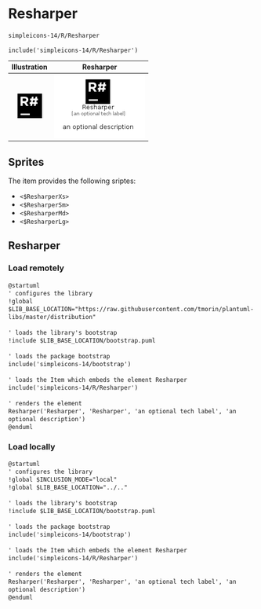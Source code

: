 # Resharper


```text
simpleicons-14/R/Resharper
```

```text
include('simpleicons-14/R/Resharper')
```



| Illustration | Resharper |
| :---: | :---: |
| ![illustration for Illustration](../../simpleicons-14/R/Resharper.png) | ![illustration for Resharper](../../simpleicons-14/R/Resharper.Local.png) |



## Sprites
The item provides the following sriptes:

- `<$ResharperXs>`
- `<$ResharperSm>`
- `<$ResharperMd>`
- `<$ResharperLg>`





## Resharper

### Load remotely
```plantuml
@startuml
' configures the library
!global $LIB_BASE_LOCATION="https://raw.githubusercontent.com/tmorin/plantuml-libs/master/distribution"

' loads the library's bootstrap
!include $LIB_BASE_LOCATION/bootstrap.puml

' loads the package bootstrap
include('simpleicons-14/bootstrap')

' loads the Item which embeds the element Resharper
include('simpleicons-14/R/Resharper')

' renders the element
Resharper('Resharper', 'Resharper', 'an optional tech label', 'an optional description')
@enduml
```

### Load locally
```plantuml
@startuml
' configures the library
!global $INCLUSION_MODE="local"
!global $LIB_BASE_LOCATION="../.."

' loads the library's bootstrap
!include $LIB_BASE_LOCATION/bootstrap.puml

' loads the package bootstrap
include('simpleicons-14/bootstrap')

' loads the Item which embeds the element Resharper
include('simpleicons-14/R/Resharper')

' renders the element
Resharper('Resharper', 'Resharper', 'an optional tech label', 'an optional description')
@enduml
```

